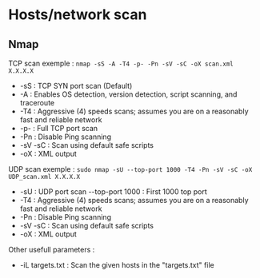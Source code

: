 # Hosts/network scan

## Nmap

TCP scan exemple : 
```nmap -sS -A -T4 -p- -Pn -sV -sC -oX scan.xml X.X.X.X```

- -sS : TCP SYN port scan (Default)
- -A : Enables OS detection, version detection, script scanning, and traceroute
- -T4 : Aggressive (4) speeds scans; assumes you are on a reasonably fast and reliable network
- -p- : Full TCP port scan
- -Pn : Disable Ping scanning
- -sV -sC : Scan using default safe scripts
- -oX : XML output


UDP scan exemple :
```sudo nmap -sU --top-port 1000 -T4 -Pn -sV -sC -oX UDP_scan.xml X.X.X.X```

- -sU : UDP port scan
--top-port 1000 : First 1000 top port
- -T4 : Aggressive (4) speeds scans; assumes you are on a reasonably fast and reliable network
- -Pn : Disable Ping scanning
- -sV -sC : Scan using default safe scripts
- -oX : XML output

Other usefull parameters : 
  - -iL targets.txt : Scan the given hosts in the "targets.txt" file
